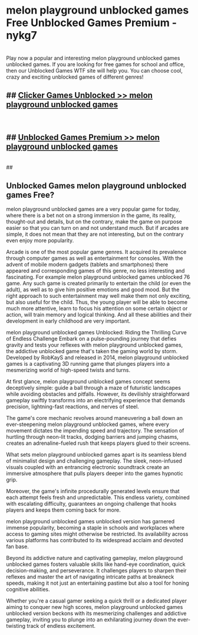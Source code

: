 # melon playground unblocked games  Free Unblocked Games Premium - nykg7 <br>
<br>
Play now a popular and interesting melon playground unblocked games unblocked games. If you are looking for free games for school and office, then our Unblocked Games WTF site will help you. You can choose cool, crazy and exciting unblocked games of different genres!


## ##  [Clicker Games Unblocked >> melon playground unblocked games](http://freeplayer.one?title=melon_playground_unblocked_games&ref=UGames)
  <br>

##  ## [Unblocked Games Premium >> melon playground unblocked games](http://freeplayer.one?title=melon_playground_unblocked_games&ref=UGames)
  <br>
  ##



## Unblocked Games melon playground unblocked games Free?

melon playground unblocked games are a very popular game for today, where there is a bet not on a strong immersion in the game, its reality, thought-out and details, but on the contrary, make the game on purpose easier so that you can turn on and not understand much. But if arcades are simple, it does not mean that they are not interesting, but on the contrary even enjoy more popularity.

Arcade is one of the most popular game genres. It acquired its prevalence through computer games as well as entertainment for consoles. With the advent of mobile modern gadgets (tablets and smartphones) there appeared and corresponding games of this genre, no less interesting and fascinating. For example melon playground unblocked games unblocked 76 game. Any such game is created primarily to entertain the child (or even the adult), as well as to give him positive emotions and good mood. But the right approach to such entertainment may well make them not only exciting, but also useful for the child. Thus, the young player will be able to become much more attentive, learn to focus his attention on some certain object or action, will train memory and logical thinking. And all these abilities and their development in early childhood are very important.

melon playground unblocked games Unblocked: Riding the Thrilling Curve of Endless Challenge
Embark on a pulse-pounding journey that defies gravity and tests your reflexes with melon playground unblocked games, the addictive unblocked game that's taken the gaming world by storm. Developed by RobKayS and released in 2014, melon playground unblocked games is a captivating 3D running game that plunges players into a mesmerizing world of high-speed twists and turns.

At first glance, melon playground unblocked games concept seems deceptively simple: guide a ball through a maze of futuristic landscapes while avoiding obstacles and pitfalls. However, its devilishly straightforward gameplay swiftly transforms into an electrifying experience that demands precision, lightning-fast reactions, and nerves of steel.

The game's core mechanic revolves around maneuvering a ball down an ever-steepening melon playground unblocked games, where every movement dictates the impending speed and trajectory. The sensation of hurtling through neon-lit tracks, dodging barriers and jumping chasms, creates an adrenaline-fueled rush that keeps players glued to their screens.

What sets melon playground unblocked games apart is its seamless blend of minimalist design and challenging gameplay. The sleek, neon-infused visuals coupled with an entrancing electronic soundtrack create an immersive atmosphere that pulls players deeper into the games hypnotic grip.

Moreover, the game's infinite procedurally generated levels ensure that each attempt feels fresh and unpredictable. This endless variety, combined with escalating difficulty, guarantees an ongoing challenge that hooks players and keeps them coming back for more.

melon playground unblocked games unblocked version has garnered immense popularity, becoming a staple in schools and workplaces where access to gaming sites might otherwise be restricted. Its availability across various platforms has contributed to its widespread acclaim and devoted fan base.

Beyond its addictive nature and captivating gameplay, melon playground unblocked games fosters valuable skills like hand-eye coordination, quick decision-making, and perseverance. It challenges players to sharpen their reflexes and master the art of navigating intricate paths at breakneck speeds, making it not just an entertaining pastime but also a tool for honing cognitive abilities.

Whether you're a casual gamer seeking a quick thrill or a dedicated player aiming to conquer new high scores, melon playground unblocked games unblocked version beckons with its mesmerizing challenges and addictive gameplay, inviting you to plunge into an exhilarating journey down the ever-twisting track of endless excitement.